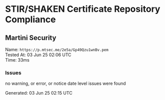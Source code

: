 # STIR/SHAKEN Certificate Repository Compliance

## Martini Security

Name: `https://p.mtsec.me/2e5a/Gp49Qzu1wnBv.pem`\
Tested At: 03 Jun 25 02:06 UTC\
Time: 33ms

### Issues

no warning, or error, or notice date level issues were found

Generated: 03 Jun 25 02:15 UTC